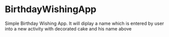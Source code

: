 # BirthdayWishingApp
 Simple Birthday Wishing App. It will diplay a name which is entered by user into a new activity with decorated cake and his name above
